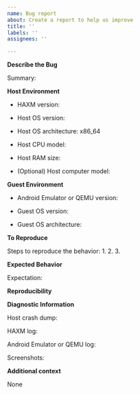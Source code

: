 ```yaml
---
name: Bug report
about: Create a report to help us improve
title: ''
labels: ''
assignees: ''

---
```


<!--
We really appreciate your bug report, but we ask you to search for similar issues before creating one. If you believe you have run into a new bug, please fill out the following form to the best of your knowledge.

This template formats text using Markdown annotations. Basics of the Markdown syntax are covered here: https://guides.github.com/features/mastering-markdown/

HTML-style comments like this are instructions. Before answering each question, please read the comment right above it.

Before clicking on the "Submit new issue" button, you may want to switch to the Preview tab and make sure everything looks good.
-->

**Describe the Bug**

<!-- A clear and concise description of what the bug is. -->
Summary: 


**Host Environment**

<!-- E.g. 7.3.2. If you built HAXM from source, provide the Git commit ID. -->
* HAXM version: 
<!-- E.g. Windows 10 Pro version 1809, macOS 10.14.1, etc. -->
* Host OS version: 
<!-- Either x86\_64 (64-bit) or x86 (32-bit) -->
* Host OS architecture: x86\_64
<!-- E.g. Intel Core i7-8550U -->
* Host CPU model: 
<!-- E.g. 8 GB -->
* Host RAM size: 
<!-- E.g. Dell Inspiron 14 7472, MacBookPro15,2, etc. -->
* (Optional) Host computer model: 


**Guest Environment**

<!-- Complete this section if you are trying to run Android Emulator or QEMU with HAXM acceleration. -->

<!-- E.g. Android Emulator 28.0.20, QEMU 3.1.0, etc. -->
* Android Emulator or QEMU version: 
<!-- E.g. Ubuntu 18.04. In Android Emulator terminology, this is the AVD system image version, e.g. Android 9.0 (Google Play). -->
* Guest OS version: 
<!-- Either x86 or x86\_64. In Android Emulator terminology, this is the AVD system image ABI. -->
* Guest OS architecture: 


**To Reproduce**

<!-- If applicable, provide the Android Emulator or QEMU command line, e.g. `emulator -avd Nexus_5X_API_28 -verbose -show-kernel`, `qemu-system-x86_64 -accel hax`, etc. -->
Steps to reproduce the behavior:
1. 
2. 
3. 


**Expected Behavior**

<!-- A clear and concise description of what you expected to happen. -->
Expectation: 


**Reproducibility**

<!-- The probability of getting the issue reproduced after following the above steps, e.g. 100%, 50%, etc. -->


**Diagnostic Information**

<!--
If you get a host crash, i.e. Windows Blue Screen of Death (BSOD) or macOS kernel panic, provide the crash dump (by attaching it to this GitHub issue or sharing it with us in private).
Windows BSOD minidumps can be found in `C:\Windows\Minidump\`.
macOS kernel panic reports can be found in `/Library/Logs/DiagnosticReports/`.
-->
Host crash dump: 

<!--
If you get a guest crash, i.e. QEMU error `VCPU shutdown request`, provide the HAXM driver log.
Instructions for Windows hosts: https://github.com/intel/haxm/blob/master/docs/manual-windows.md#capturing-driver-logs
Instructions for macOS hosts: https://github.com/intel/haxm/blob/master/docs/manual-macos.md#viewing-kext-logs
-->
HAXM log: 

<!-- If you see any error or warning message printed to the console (stdout/stderr) by Android Emulator or QEMU, provide the entire console output.  -->
Android Emulator or QEMU log: 

<!-- If applicable, add screenshots to help explain your problem. -->
Screenshots: 


**Additional context**

<!-- Add any other context about the problem here. -->
None
